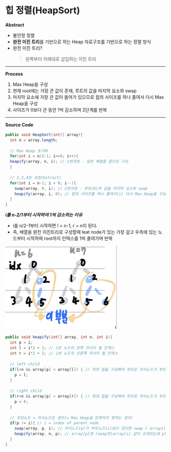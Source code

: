 # 힙 정렬(HeapSort)
**Abstract**
  - 불안정 정렬
  - **완전 이진 트리**를 기반으로 하는 Heap 자료구조를 기반으로 하는 정렬 방식
  - 완전 이진 트리? 
    > 왼쪽부터 차례대로 삽입하는 이진 트리
---
**Process**
  1. Max Heap을 구성
  2. 현재 root에는 가장 큰 값이 존재, 루트의 값을 마지막 요소와 swap
  3. 마지막 요소에 가장 큰 값이 들어가 있으므로 힙의 사이즈를 하나 줄여서 다시 Max Heap을 구성
  4. 사이즈가 0보다 큰 동안 1씩 감소하며 2단계를 반복
---
**Source Code**
```java
public void HeapSort(int[] array){
  int n = array.length;
      
  // Max Heap 초기화
  for(int i = n/2-1; i>=0; i++){
  heapify(array, n, i); // 1번과정 - 일반 배열을 힙으로 구성
  }
      
  // 2,3,4번 과정(Extract)
  for(int i = n-1; i > 0; i--){
    swap(array, 0, i); // 2번과정 - 루트(0)의 값을 마지막 요소와 swap
    heapify(array, i, 0); // 힙의 사이즈를 하나 줄여서(i) 다시 Max Heap을 구성
  }
}
```

**_i를 n-2/1부터 시작하여 1씩 감소하는 이유_**
- i를 n/2-1부터 시작하면 l = n-1, r = n이 된다.
- 즉, 배열을 완전 이진트리로 구성할때 leat node가 있는 가장 갚고 우측에 있는 노드부터 시작하여 root까지 인덱스를 1씩 줄여가며 반복
<img width="350" src="./images/ExplainHeapSortSource2.jpg">
   
```java
public void heapify(int[] array, int n, int i){
  int p = i;
  int l = i*2 + 1; // i번 노드의 왼쪽 자식이 될 인덱스
  int r = i*2 + 2; // i번 노드의 오른쪽 자식이 될 인덱스
      
  // left child
  if(l<n && array[p] < array[l]) { // 최대 힙을 구성해야 하므로 자식노드가 부모느도보다 크다면 p를 갱신
    p = l;
  }
  
  // right child
  if(r<n && array[p] > array[r]) { // 최대 힙을 구성해야 하므로 자식노드가 부모느도보다 크다면 p를 갱신
    p = r;
  }
  
  // 부모노드 < 자식노드인 경우(= Max Heap을 만족하지 못하는 경우)
  if(p != i){ // i = index of parent node
    swap(array, p, i); // 자식노드(p)가 부모노드(i)보다 컸다면 swap ( array[i] <=> array[p] )
    heapify(array, n, p); // array[p]엔 (swap전)array[i] 값이 오게되는데 p번 노드를 기준으로 Maxheap을 구성하기 위해다시 반복
  }
}
```
